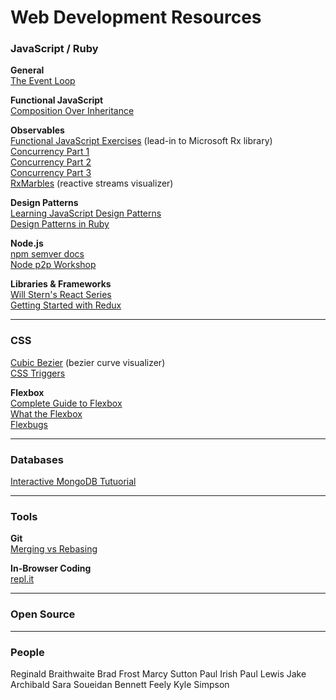 # Web Development Resources

### JavaScript / Ruby
**General**  
[The Event Loop](https://www.youtube.com/watch?v=8aGhZQkoFbQ)  

**Functional JavaScript**  
[Composition Over Inheritance](https://youtu.be/wfMtDGfHWpA)  

**Observables**  
[Functional JavaScript Exercises](http://reactivex.io/learnrx/) (lead-in to Microsoft Rx library)  
[Concurrency Part 1](http://blog.getify.com/concurrently-javascript-1/)  
[Concurrency Part 2](http://blog.getify.com/concurrently-javascript-2/)  
[Concurrency Part 3](http://blog.getify.com/concurrently-javascript-3/)  
[RxMarbles](http://rxmarbles.com/) (reactive streams visualizer)  

**Design Patterns**  
[Learning JavaScript Design Patterns](http://addyosmani.com/resources/essentialjsdesignpatterns/book/ "Learning JavaScript Design Patterns")  
[Design Patterns in Ruby](https://dockyard.com/blog/categories/design-patterns)

**Node.js**  
[npm semver docs](https://docs.npmjs.com/misc/semver)  
[Node p2p Workshop](http://mafintosh.github.io/p2p-workshop/build/01.html)  

**Libraries & Frameworks**  
[Will Stern's React Series](https://www.youtube.com/playlist?list=PLoYCgNOIyGABj2GQSlDRjgvXtqfDxKm5b)  
[Getting Started with Redux](https://egghead.io/series/getting-started-with-redux?utm_source=drip&utm_medium=email&utm_campaign=you-ready-to-redux&__s=kexcide3evojdsaqd7a5 "By Dan Abramov")  

---

### CSS
[Cubic Bezier](http://cubic-bezier.com/) (bezier curve visualizer)  
[CSS Triggers](https://csstriggers.com/)  

**Flexbox**  
[Complete Guide to Flexbox](https://css-tricks.com/snippets/css/a-guide-to-flexbox/)  
[What the Flexbox](http://flexbox.io/)  
[Flexbugs](https://github.com/philipwalton/flexbugs)  

---

### Databases
[Interactive MongoDB Tutuorial](http://mongly.openmymind.net/tutorial/index)  

---

### Tools
**Git**  
[Merging vs Rebasing](https://www.atlassian.com/git/tutorials/merging-vs-rebasing/)  

**In-Browser Coding**  
[repl.it](https://repl.it/)  

---

### Open Source

---

### People
Reginald Braithwaite
Brad Frost
Marcy Sutton
Paul Irish
Paul Lewis
Jake Archibald
Sara Soueidan
Bennett Feely
Kyle Simpson
